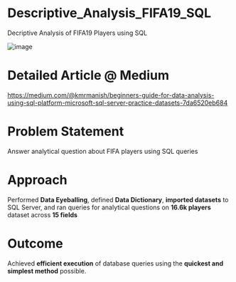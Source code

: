 # Descriptive_Analysis_FIFA19_SQL
Decriptive Analysis of FIFA19 Players using SQL

![image](https://user-images.githubusercontent.com/114581035/216782659-f603a4d0-5cb1-4eb0-a680-9f202cece263.png)

# Detailed Article @ Medium
https://medium.com/@kmrmanish/beginners-guide-for-data-analysis-using-sql-platform-microsoft-sql-server-practice-datasets-7da6520eb684

# Problem Statement
 Answer analytical question about FIFA players using SQL queries
 
# Approach
Performed **Data Eyeballing**, defined **Data Dictionary**, **imported datasets** to SQL Server, and ran queries for analytical questions on **16.6k players** dataset across **15 fields**
 
# Outcome
Achieved **efficient execution** of database queries using the **quickest and simplest method** possible. 
